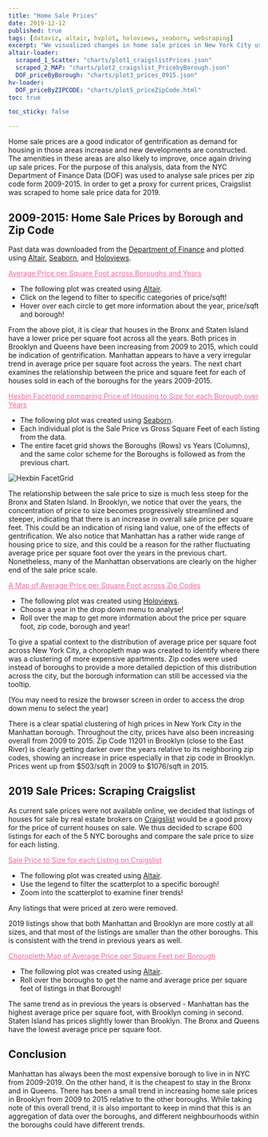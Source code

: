 ```yaml
---
title: "Home Sale Prices"
date: 2019-12-12
published: true
tags: [dataviz, altair, hvplot, holoviews, seaborn, websraping]
excerpt: "We visualized changes in home sale prices in New York City using data from Craigslist and the NYC Department of Finance."
altair-loader:
  scraped_1_Scatter: "charts/plot1_craigslistPrices.json"
  scraped_2_MAP: "charts/plot2_craigslist_PricebyBorough.json"
  DOF_priceByBorough: "charts/plot3_prices_0915.json"
hv-loader:
  DOF_priceByZIPCODE: "charts/plot5_priceZipCode.html"
toc: true

toc_sticky: false

---
```


Home sale prices are a good indicator of gentrification as demand for housing in those areas increase and new developments are constructed. The amenities in these areas are also likely to improve, once again driving up sale prices. For the purpose of this analysis, data from the NYC Department of Finance Data (DOF) was used to analyse sale prices per zip code form 2009-2015. In order to get a proxy for current prices, Craigslist was scraped to home sale price data for 2019. 

## 2009-2015: Home Sale Prices by Borough and Zip Code

Past data was downloaded from the [Department of Finance]("https://data.cityofnewyork.us/City-Government/NYC-Citywide-Annualized-Calendar-Sales-Update/w2pb-icbu") and plotted using [Altair](https://altair-viz.github.io), [Seaborn](https://seaborn.pydata.org/index.html), and [Holoviews](https://hvplot.pyviz.org/). 

<u style="color: #f768a1"> Average Price per Square Foot across Boroughs and Years</u>
- The following plot was created using [Altair](https://altair-viz.github.io).
- Click on the legend to filter to specific categories of price/sqft! 
- Hover over each circle to get more information about the year, price/sqft and borough! 

<div id="DOF_priceByBorough"></div>

From the above plot, it is clear that houses in the Bronx and Staten Island have a lower price per square foot across all the years. Both prices in Brooklyn and Queens have been increasing from 2009 to 2015, which could be indication of gentrification. Manhattan appears to have a very irregular trend in average price per square foot across the years. The next chart examines the relationship between the price and square feet for each of houses sold in each of the boroughs for the years 2009-2015. 

<u style="color: #f768a1">Hexbin Facetgrid comparing Price of Housing to Size for each Borough over Years</u>
- The following plot was created using [Seaborn](https://seaborn.pydata.org/index.html). 
- Each individual plot is the Sale Price vs Gross Square Feet of each listing from the data. 
- The entire facet grid shows the Boroughs (Rows) vs Years (Columns), and the same color scheme for the Boroughs is followed as from the previous chart. 

![Hexbin FacetGrid]({{site.url}}{{site.baseurl}}/assets/images/plot4_Size_to_price_ByBoroughYear.png)

The relationship between the sale price to size is much less steep for the Bronx and Staten Island. In Brooklyn, we notice that over the years, the concentration of price to size becomes progressively streamlined and steeper, indicating that there is an increase in overall sale price per square feet. This could be an indication of rising land value, one of the effects of gentrification. We also notice that Manhattan has a rather wide range of housing price to size, and this could be a reason for the rather fluctuating average price per square foot over the years in the previous chart. Nonetheless, many of the Manhattan observations are clearly on the higher end of the sale price scale. 

<u style="color: #f768a1">A Map of Average Price per Square Foot across Zip Codes</u>
- The following plot was created using [Holoviews](https://hvplot.pyviz.org/). 
- Choose a year in the drop down menu to analyse!
- Roll over the map to get more information about the price per square foot, zip code, borough and year! 

To give a spatial context to the distribution of average price per square foot across New York City, a choropleth map was created to identify where there was a clustering of more expensive apartments. Zip codes were used instead of boroughs to provide a more detailed depiction of this distribution across the city, but the borough information can still be accessed via the tooltip. 

(You may need to resize the browser screen in order to access the drop down menu to select the year)

<div id="DOF_priceByZIPCODE"></div>

There is a clear spatial clustering of high prices in New York City in the Manhattan borough. Throughout the city, prices have also been increasing overall from 2009 to 2015. Zip Code 11201 in Brooklyn (close to the East River) is clearly getting darker over the years relative to its neighboring zip codes, showing an increase in price especially in that zip code in Brooklyn. Prices went up from $503/sqft in 2009 to $1076/sqft in 2015. 

## 2019 Sale Prices: Scraping Craigslist 

As current sale prices were not available online, we decided that listings of houses for sale by real estate brokers on [Craigslist](https://newyork.craigslist.org/search/reb?) would be a good proxy for the price of current houses on sale. We thus decided to scrape 600 listings for each of the 5 NYC boroughs and compare the sale price to size for each listing. 

<u style="color: #f768a1">Sale Price to Size for each Listing on Craigslist</u>
- The following plot was created using [Altair](https://altair-viz.github.io).
- Use the legend to filter the scatterplot to a specific borough! 
- Zoom into the scatterplot to examine finer trends! 

Any listings that were priced at zero were removed. 

<div id="scraped_1_Scatter"></div>

2019 listings show that both Manhattan and Brooklyn are more costly at all sizes, and that most of the listings are smaller than the other boroughs. This is consistent with the trend in previous years as well. 

<u style="color: #f768a1">Choropleth Map of Average Price per Square Feet per Borough</u>
- The following plot was created using [Altair](https://altair-viz.github.io).
- Roll over the boroughs to get the name and average price per square feet of listings in that Borough!

<div id="scraped_2_MAP"></div>

The same trend as in previous the years is observed - Manhattan has the highest average price per square foot, with Brooklyn coming in second. Staten Island has prices slightly lower than Brooklyn. The Bronx and Queens have the lowest average price per square foot. 

## Conclusion 

Manhattan has always been the most expensive borough to live in in NYC from 2009-2019. On the other hand, it is the cheapest to stay in the Bronx and in Queens. There has been a small trend in increasing home sale prices in Brooklyn from 2009 to 2015 relative to the other boroughs. While taking note of this overall trend, it is also important to keep in mind that this is an aggregation of data over the boroughs, and different neighbourhoods within the boroughs could have different trends. 
